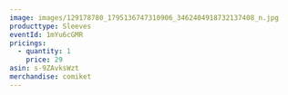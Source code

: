 ```yaml
---
image: images/129178780_1795136747310906_3462404918732137408_n.jpg
producttype: Sleeves
eventId: 1mYu6cGMR
pricings:
  - quantity: 1
    price: 29
asin: s-9ZAvksWzt
merchandise: comiket
---
```

